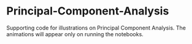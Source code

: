 # Principal-Component-Analysis
Supporting code for illustrations on Principal Component Analysis.
The animations will appear only on running the notebooks.
